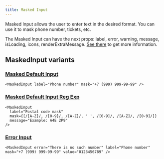 ```yaml
---
title: Masked Input
---
```


Masked Input allows the user to enter text in the desired format. You can use it to mask phone number, tickets, etc.

The Masked Input can have the next props: label, error, warning, message, isLoading, icons, renderExtraMessage. [See there](/storybook/?path=/docs/core-inputs-maskedinput--docs) to get more information.

## MaskedInput variants

### [Masked Default Input](/storybook/?path=/story/core-controls-controlwithlabel--default-control-with-label)

```tsx
<MaskedInput label="Phone number" mask="+7 (999) 999-99-99" />
```

### [Masked Default Input Reg Exp](/storybook/?path=/story/core-inputs-maskedinput--masked-default-input-reg-exp)

```tsx
<MaskedInput
  label="Postal code mask"
  mask={[/[A-Z]/, /[0-9]/, /[A-Z]/, ' ', /[0-9]/, /[A-Z]/, /[0-9]/]}
  message="Example: A4E 2P9"
/>
```

### [Error Input](/storybook/?path=/story/core-inputs-maskedinput--error-input)

```tsx
<MaskedInput error="There is no such number" label="Phone number" mask="+7 (999) 999-99-99" value="0123456789" />
```
